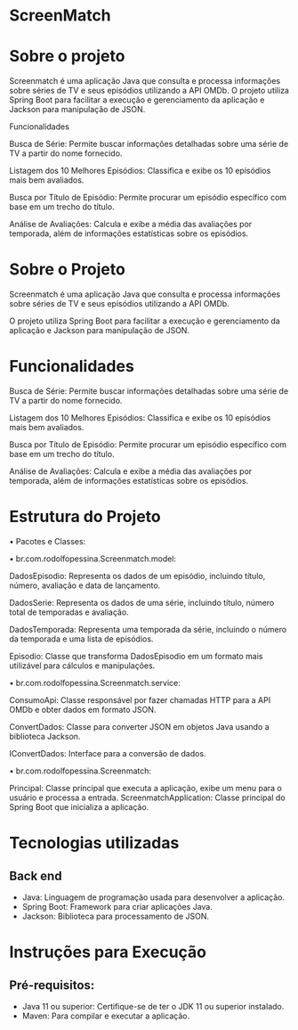 # ScreenMatch

# Sobre o projeto
Screenmatch é uma aplicação Java que consulta e processa informações sobre séries de TV e seus episódios utilizando a API OMDb. O projeto utiliza Spring Boot para facilitar a execução e gerenciamento da aplicação e Jackson para manipulação de JSON.

Funcionalidades

Busca de Série: Permite buscar informações detalhadas sobre uma série de TV a partir do nome fornecido.

Listagem dos 10 Melhores Episódios: Classifica e exibe os 10 episódios mais bem avaliados.

Busca por Título de Episódio: Permite procurar um episódio específico com base em um trecho do título.

Análise de Avaliações: Calcula e exibe a média das avaliações por temporada, além de informações estatísticas sobre os episódios.


# Sobre o Projeto
Screenmatch é uma aplicação Java que consulta e processa informações sobre séries de TV e seus episódios utilizando a API OMDb.

O projeto utiliza Spring Boot para facilitar a execução e gerenciamento da aplicação e Jackson para manipulação de JSON.

# Funcionalidades
Busca de Série: Permite buscar informações detalhadas sobre uma série de TV a partir do nome fornecido.

Listagem dos 10 Melhores Episódios: Classifica e exibe os 10 episódios mais bem avaliados.

Busca por Título de Episódio: Permite procurar um episódio específico com base em um trecho do título.

Análise de Avaliações: Calcula e exibe a média das avaliações por temporada, além de informações estatísticas sobre os episódios.

# Estrutura do Projeto

• Pacotes e Classes:

• br.com.rodolfopessina.Screenmatch.model:


DadosEpisodio: Representa os dados de um episódio, incluindo título, número, avaliação e data de lançamento.

DadosSerie: Representa os dados de uma série, incluindo título, número total de temporadas e avaliação.

DadosTemporada: Representa uma temporada da série, incluindo o número da temporada e uma lista de episódios.

Episodio: Classe que transforma DadosEpisodio em um formato mais utilizável para cálculos e manipulações.


• br.com.rodolfopessina.Screenmatch.service:

ConsumoApi: Classe responsável por fazer chamadas HTTP para a API OMDb e obter dados em formato JSON.

ConvertDados: Classe para converter JSON em objetos Java usando a biblioteca Jackson.

IConvertDados: Interface para a conversão de dados.

• br.com.rodolfopessina.Screenmatch:

Principal: Classe principal que executa a aplicação, exibe um menu para o usuário e processa a entrada.
ScreenmatchApplication: Classe principal do Spring Boot que inicializa a aplicação.

# Tecnologias utilizadas
## Back end
- Java: Linguagem de programação usada para desenvolver a aplicação.
- Spring Boot: Framework para criar aplicações Java.
- Jackson: Biblioteca para processamento de JSON.

# Instruções para Execução
## Pré-requisitos:

- Java 11 ou superior: Certifique-se de ter o JDK 11 ou superior instalado.
- Maven: Para compilar e executar a aplicação.


